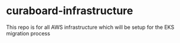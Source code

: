 # curaboard-infrastructure
This repo is for all AWS infrastructure which will be setup for the EKS migration process
